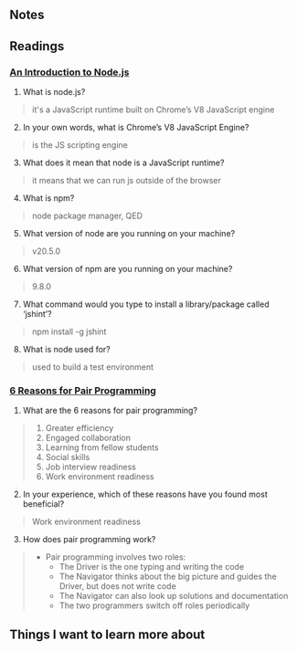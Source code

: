 ## Notes

## Readings
### [An Introduction to Node.js](https://www.sitepoint.com/an-introduction-to-node-js/)
1. What is node.js?
> it's a JavaScript runtime built on Chrome’s V8 JavaScript engine

2. In your own words, what is Chrome’s V8 JavaScript Engine?
> is the JS scripting engine

3. What does it mean that node is a JavaScript runtime?
> it means that we can run js outside of the browser

4. What is npm?
> node package manager, QED

5. What version of node are you running on your machine?
> v20.5.0

6. What version of npm are you running on your machine?
> 9.8.0

7. What command would you type to install a library/package called ‘jshint’?
> npm install -g jshint

8. What is node used for?
> used to build a test environment


### [6 Reasons for Pair Programming](https://www.codefellows.org/blog/6-reasons-for-pair-programming/)

1. What are the 6 reasons for pair programming?
> 1. Greater efficiency
> 2. Engaged collaboration
> 3. Learning from fellow students
> 4. Social skills
> 5. Job interview readiness
> 6. Work environment readiness

2. In your experience, which of these reasons have you found most beneficial?
> Work environment readiness

3. How does pair programming work?
> - Pair programming involves two roles:
>   - The Driver is the one typing and writing the code
>   - The Navigator thinks about the big picture and guides the Driver, but does not write code
>   - The Navigator can also look up solutions and documentation
>   - The two programmers switch off roles periodically


## Things I want to learn more about